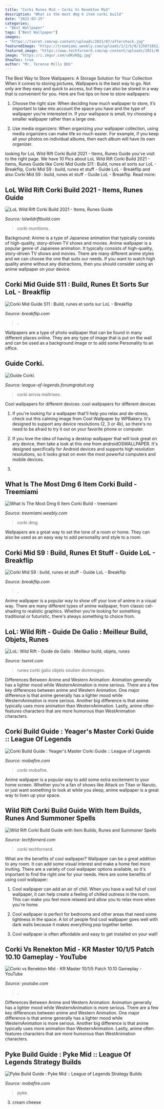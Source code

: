 ```yaml
---
title: "Corki Runes Mid ~ Corki Vs Renekton Mid"
description: "What is the most dmg 6 item corki build"
date: "2022-03-25"
categories:
- "Best Wallpaper"
tags: ["Best Wallpaper"]
images:
- "https://tseret.com/wp-content/uploads/2021/07/aftershock.jpg"
featuredImage: "https://treemiami.weebly.com/uploads/1/2/5/0/125071852/996858642.jpg"
featured_image: "https://www.techfornerd.com/wp-content/uploads/2021/06/CORKI-BUILD-GUIDE-WITH-SPELLS-AND-SKILLS-1024x576.jpg"
image: "https://i.imgur.com/uOKxKQg.jpg"
ShowToc: true
author: "Mr. Terence Mills DDS"
---
```



The Best Way to Store Wallpapers: A Storage Solution for Your Collection
When it comes to storing pictures, Wallpapers is the best way to go. Not only are they easy and quick to access, but they can also be stored in a way that is convenient for you. Here are five tips on how to store wallpapers:
1) Choose the right size: When deciding how much wallpaper to store, it’s important to take into account the space you have and the type of wallpaper you’re interested in. If your wallspace is small, try choosing a smaller wallpaper rather than a large one.

2) Use media organizers: When organizing your wallpaper collection, using media organizers can make life so much easier. For example, if you keep all your photos on individual albums, then each album will have its own organizer.

	

		
looking for LoL Wild Rift Corki Build 2021 - Items, Runes Guide you've visit to the right page. We have 10 Pics about LoL Wild Rift Corki Build 2021 - Items, Runes Guide like Corki Mid Guide S11 : Build, runes et sorts sur LoL - Breakflip, Corki Mid S9 : build, runes et stuff - Guide LoL - Breakflip and also Corki Mid S9 : build, runes et stuff - Guide LoL - Breakflip. Read more:
		
    
## LoL Wild Rift Corki Build 2021 - Items, Runes Guide

<img loading=lazy src="https://lolwildriftbuild.com/wp-content/uploads/2021/01/Corki_passive-300x208.jpg" onerror="this.onerror=null;this.src='https://tse1.mm.bing.net/th?id=OIP.YWUmLwSPl4vD1nA68hwv-AAAAA&amp;pid=15.1';" alt="LoL Wild Rift Corki Build 2021 - Items, Runes Guide">

_Source: lolwildriftbuild.com_

>corki munitions. 

	

Background: Anime is a type of Japanese animation that typically consists of high-quality, story-driven TV shows and movies.
Anime wallpaper is a popular genre of Japanese animation. It typically consists of high-quality, story-driven TV shows and movies. There are many different anime styles and we can choose the one that suits our needs. If you want to watch high quality anime without any distractions, then you should consider using an anime wallpaper on your device.

    
## Corki Mid Guide S11 : Build, Runes Et Sorts Sur LoL - Breakflip

<img loading=lazy src="https://www.breakflip.com/uploads2/LoL/Runes/Corki-Mid-Rune.PNG" onerror="this.onerror=null;this.src='https://tse2.mm.bing.net/th?id=OIP.S39flS50odP3Vdk1T7fVNQHaFe&amp;pid=15.1';" alt="Corki Mid Guide S11 : Build, runes et sorts sur LoL - Breakflip">

_Source: breakflip.com_

>. 

	



Wallpapers are a type of photo wallpaper that can be found in many different places online. They are any type of image that is put on the wall and can be used as a background image or to add some Personality to an office.

    
## Guide Corki.

<img loading=lazy src="https://i.servimg.com/u/f42/13/42/67/58/corki_12.jpg" onerror="this.onerror=null;this.src='https://tse1.mm.bing.net/th?id=OIP.0aWmfj917wxm_jT2bBHQlAHaDt&amp;pid=15.1';" alt="Guide Corki.">

_Source: league-of-legends.forumgratuit.org_

>corki anivia maîtrises. 

	

Cool wallpapers for different devices:
cool wallpapers for different devices 

1. If you're looking for a wallpaper that'll help you relax and de-stress, check out this calming image from Cool Wallpaper by WPBakery. It's designed to support any device resolutions (2, 3 or 4k), so there's no need to be afraid to try it out on your favorite phone or computer.

2. If you love the idea of having a desktop wallpaper that will look great on any device, then take a look at this one from androidOSWALLPAPER. It's designed specifically for Android devices and supports high resolution resolutions, so it looks great on even the most powerful computers and mobile devices.

3.

    
## What Is The Most Dmg 6 Item Corki Build - Treemiami

<img loading=lazy src="https://treemiami.weebly.com/uploads/1/2/5/0/125071852/996858642.jpg" onerror="this.onerror=null;this.src='https://tse2.mm.bing.net/th?id=OIP.WSqoMqjLe4K3nxqV4eIkVAEsCo&amp;pid=15.1';" alt="What Is The Most Dmg 6 Item Corki Build - treemiami">

_Source: treemiami.weebly.com_

>corki dmg. 

	

Wallpapers are a great way to set the tone of a room or home. They can also be used as an easy way to add personality and style to a room.

    
## Corki Mid S9 : Build, Runes Et Stuff - Guide LoL - Breakflip

<img loading=lazy src="https://www.breakflip.com/uploads/LoL/Patch/Patch_Header/header_corki.jpg" onerror="this.onerror=null;this.src='https://tse4.mm.bing.net/th?id=OIP.wqI0LcEg4CxUdJhs2VaWRwKRBf&amp;pid=15.1';" alt="Corki Mid S9 : build, runes et stuff - Guide LoL - Breakflip">

_Source: breakflip.com_

>. 

	

Anime wallpaper is a popular way to show off your love of anime in a visual way. There are many different types of anime wallpaper, from classic cel-shading to realistic graphics. Whether you're looking for something traditional or futuristic, there's always something to choice from.

    
## LoL: Wild Rift - Guide De Galio : Meilleur Build, Objets, Runes

<img loading=lazy src="https://tseret.com/wp-content/uploads/2021/07/aftershock.jpg" onerror="this.onerror=null;this.src='https://tse1.mm.bing.net/th?id=OIP.3IWjBrHNcKVqGGQIvVXGQwHaDw&amp;pid=15.1';" alt="LoL: Wild Rift - Guide de Galio : Meilleur build, objets, runes">

_Source: tseret.com_

>runes corki galio objets soutien dommages. 

	

Differences Between Anime and Western Animation: Animation generally has a lighter mood while WesternAnimation is more serious.
There are a few key differences between anime and Western Animation. One major difference is that anime generally has a lighter mood while WesternAnimation is more serious. Another big difference is that anime typically uses more animation than WesternAnimation. Lastly, anime often features characters that are more humorous than WestAnimation characters.

    
## Corki Build Guide : Yeager&#039;s Master Corki Guide :: League Of Legends

<img loading=lazy src="https://www.mobafire.com/images/social/build-card/corki.jpg" onerror="this.onerror=null;this.src='https://tse3.mm.bing.net/th?id=OIP.1YtwZgA6MmXxIG9SBrMPuQHaDt&amp;pid=15.1';" alt="Corki Build Guide : Yeager&#039;s Master Corki Guide :: League of Legends">

_Source: mobafire.com_

>corki mobafire. 

	

Anime wallpaper is a popular way to add some extra excitement to your home screen. Whether you’re a fan of shows like Attack on Titan or Naruto, or just want something to look at while you sleep, anime wallpaper is a great way to liven up your space.

    
## Wild Rift Corki Build Guide With Item Builds, Runes And Summoner Spells

<img loading=lazy src="https://www.techfornerd.com/wp-content/uploads/2021/06/CORKI-BUILD-GUIDE-WITH-SPELLS-AND-SKILLS-1024x576.jpg" onerror="this.onerror=null;this.src='https://tse4.mm.bing.net/th?id=OIP.kpULFJjXKEeE2satFaaUygHaEK&amp;pid=15.1';" alt="Wild Rift Corki Build Guide with Item Builds, Runes and Summoner Spells">

_Source: techfornerd.com_

>corki techfornerd. 

	

What are the benefits of cool wallpaper?
Wallpaper can be a great addition to any room. It can add some visual interest and make a home feel more inviting. There are a variety of cool wallpaper options available, so it's important to find the right one for your needs. Here are some benefits of using cool wallpaper: 
1. Cool wallpaper can add an air of chill. When you have a wall full of cool wallpaper, it can help create a feeling of chilled outness in the room. This can make you feel more relaxed and allow you to relax more when you're home. 

2. Cool wallpaper is perfect for bedrooms and other areas that need some lightness in the space. A lot of people find cool wallpaper goes well with dark walls because it makes everything pop together better. 

3. Cool wallpaper is often affordable and easy to get installed on your wall!

    
## Corki Vs Renekton Mid - KR Master 10/1/5 Patch 10.10 Gameplay - YouTube

<img loading=lazy src="https://i.ytimg.com/vi/bVbsZaQnPAE/maxresdefault.jpg" onerror="this.onerror=null;this.src='https://tse4.mm.bing.net/th?id=OIP.wkRvhAtFR_9H2WxZhWJJKAHaEK&amp;pid=15.1';" alt="Corki vs Renekton Mid - KR Master 10/1/5 Patch 10.10 Gameplay - YouTube">

_Source: youtube.com_

>. 

	

Differences Between Anime and Western Animation: Animation generally has a lighter mood while WesternAnimation is more serious.
There are a few key differences between anime and Western Animation. One major difference is that anime generally has a lighter mood while WesternAnimation is more serious. Another big difference is that anime typically uses more animation than WesternAnimation. Lastly, anime often features characters that are more humorous than WestAnimation characters.

    
## Pyke Build Guide : Pyke Mid :: League Of Legends Strategy Builds

<img loading=lazy src="https://i.imgur.com/uOKxKQg.jpg" onerror="this.onerror=null;this.src='https://tse4.mm.bing.net/th?id=OIP.ZDNHtFx7pLKjBfnoa4GuAwHaEK&amp;pid=15.1';" alt="Pyke Build Guide : Pyke Mid :: League of Legends Strategy Builds">

_Source: mobafire.com_

>pyke. 

	

3. cream cheese 

